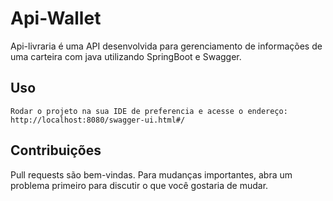 # Api-Wallet

Api-livraria é uma API desenvolvida para gerenciamento de informações de uma carteira 
com java utilizando SpringBoot e Swagger.

## Uso
```
Rodar o projeto na sua IDE de preferencia e acesse o endereço:
http://localhost:8080/swagger-ui.html#/
```

## Contribuições
Pull requests são bem-vindas. Para mudanças importantes, abra um problema primeiro para discutir o que você gostaria de mudar.
